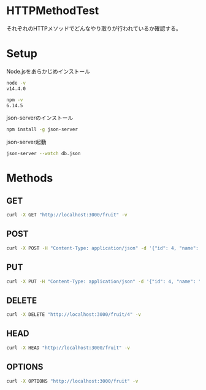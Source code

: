 # HTTPMethodTest
それぞれのHTTPメソッドでどんなやり取りが行われているか確認する。

# Setup
Node.jsをあらかじめインストール
~~~bash
node -v
v14.4.0

npm -v
6.14.5
~~~

json-serverのインストール
~~~bash
npm install -g json-server
~~~

json-server起動
~~~bash
json-server --watch db.json
~~~

# Methods
## GET
~~~bash
curl -X GET "http://localhost:3000/fruit" -v
~~~

## POST
~~~bash
curl -X POST -H "Content-Type: application/json" -d '{"id": 4, "name": "メロン"}' "http://localhost:3000/fruit" -v
~~~

## PUT
~~~bash
curl -X PUT -H "Content-Type: application/json" -d '{"id": 4, "name": "ウォーターメロン"}' "http://localhost:3000/fruit/4" -v
~~~

## DELETE
~~~bash
curl -X DELETE "http://localhost:3000/fruit/4" -v
~~~

## HEAD
~~~bash
curl -X HEAD "http://localhost:3000/fruit" -v
~~~

## OPTIONS
~~~bash
curl -X OPTIONS "http://localhost:3000/fruit" -v
~~~